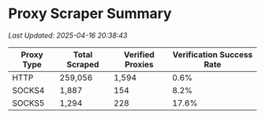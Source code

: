 # Proxy Scraper Summary

_Last Updated: 2025-04-16 20:38:43_

| Proxy Type | Total Scraped | Verified Proxies | Verification Success Rate |
|------------|--------------|------------------|--------------------------|
| HTTP | 259,056 | 1,594 | 0.6% |
| SOCKS4 | 1,887 | 154 | 8.2% |
| SOCKS5 | 1,294 | 228 | 17.6% |
